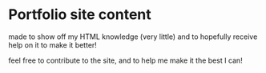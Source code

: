 # Portfolio site content
made to show off my HTML knowledge (very little)
and to hopefully receive help on it to make it better!

feel free to contribute to the site, and to help me make it the best I can!
